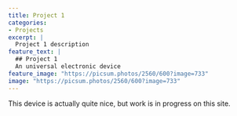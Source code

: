 ```yaml
---
title: Project 1
categories:
- Projects
excerpt: |
  Project 1 description
feature_text: |
  ## Project 1
  An universal electronic device
feature_image: "https://picsum.photos/2560/600?image=733"
image: "https://picsum.photos/2560/600?image=733"
---
```


This device is actually quite nice, but work is in progress on this site. 
